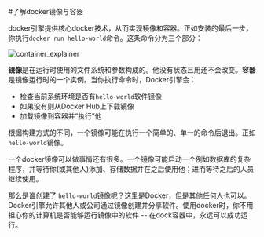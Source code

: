 #了解docker镜像与容器

docker引擎提供核心docker技术，从而实现镜像和容器。正如安装的最后一步，你执行` docker run hello-world `命令。这条命令分为三个部分：

![container_explainer](http://files.uyinn.com/media/docker/container_explainer.png)

**镜像**是在运行时使用的文件系统和参数构成的。他没有状态且用还不会改变。**容器**是镜像运行时的一个实例。当你执行命令时，Docker引擎会：
- 检查当前系统环境是否有` hello-world `软件镜像
- 如果没有则从Docker Hub上下载镜像
- 加载镜像到容器并“执行”他

根据构建方式的不同，一个镜像可能在执行一个简单的、单一的命令后退出。正如` hello-world `镜像。

一个docker镜像可以做事情还有很多。一个镜像可能启动一个例如数据库的复杂程序，并等待你(或其他人)添加、存储数据并在之后使用他；进而等待之后的人员继续使用。

那么是谁创建了 `hello-world`镜像呢？这里是Docker，但是其他任何人也可以。Docker引擎允许其他人或公司通过镜像创建并分享软件。使用docker时，你不用担心你的计算机是否能够运行镜像中的软件 -- 在dock容器中，永远可以成功运行。

